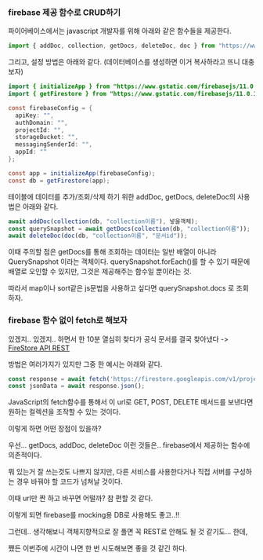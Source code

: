 ### firebase 제공 함수로 CRUD하기

파이어베이스에서는 javascript 개발자를 위해 아래와 같은 함수들을 제공한다.

```javascript
import { addDoc, collection, getDocs, deleteDoc, doc } from "https://www.gstatic.com/firebasejs/11.0.1/firebase-firestore.js";
```

그리고, 설정 방법은 아래와 같다. (데이터베이스를 생성하면 이거 복사하라고 뜨니 대충 보자)

```java
import { initializeApp } from "https://www.gstatic.com/firebasejs/11.0.1/firebase-app.js";
import { getFirestore } from "https://www.gstatic.com/firebasejs/11.0.1/firebase-firestore.js";

const firebaseConfig = {
  apiKey: "",
  authDomain: "",
  projectId: "",
  storageBucket: "",
  messagingSenderId: "",
  appId: ""
};

const app = initializeApp(firebaseConfig);
const db = getFirestore(app);
```

테이블에 데이터를 추가/조회/삭제 하기 위한 addDoc, getDocs, deleteDoc의 사용법은 아래와 같다.

```javascript
await addDoc(collection(db, "collection이름"), 넣을객체);
const querySnapshot = await getDocs(collection(db, "collection이름"));
await deleteDoc(doc(db, "collection이름", "문서id"));
```

이때 주의할 점은 getDocs를 통해 조회하는 데이터는 일반 배열이 아니라 QuerySnapshot 이라는 객체이다. querySnapshot.forEach()를 할 수 있기 때문에 배열로 오인할 수 있지만, 그것은 제공해주는 함수일 뿐이라는 것.

따라서 map이나 sort같은 js문법을 사용하고 싶다면 querySnapshot.docs 로 조회하자.



### firebase 함수 없이 fetch로 해보자

있겠지.. 있겠지.. 하면서 한 10분 열심히 찾다가 공식 문서를 결국 찾아냈다 -> [FireStore API REST](https://firebase.google.com/docs/firestore/reference/rest?hl=ko&_gl=1*1sh7ulp*_up*MQ..*_ga*Mzc2NjkxMzEzLjE3MzA3OTQyNjQ.*_ga_CW55HF8NVT*MTczMDc5NDI2My4xLjAuMTczMDc5NDI2My4wLjAuMA..) 

방법은 여러가지가 있지만 그중 한 예시는 아래와 같다.

```javascript
const response = await fetch('https://firestore.googleapis.com/v1/projects/프로젝트ID/databases/(default)/documents/컬렉션ID');
const jsonData = await response.json();
```

JavaScript의 fetch함수를 통해서 이 url로 GET, POST, DELETE 메서드를 보낸다면 원하는 컬렉션을 조작할 수 있는 것이다.

이렇게 하면 어떤 장점이 있을까? 

우선... getDocs, addDoc, deleteDoc 이런 것들은.. firebase에서 제공하는 함수에 의존적이다.

뭐 있는거 잘 쓰는것도 나쁘지 않지만, 다른 서비스를 사용한다거나 직접 서버를 구성하는 경우 바꿔야 할 코드가 넘쳐날 것이다.

이때 url만 짠 하고 바꾸면 어떨까? 참 편할 것 같다.

이렇게 되면 firebase를 mocking용 DB로 사용해도 좋고..!!



그런데.. 생각해보니 객체지향적으로 잘 풀면 꼭 REST로 안해도 될 것 같기도... 한데,

쨌든 이번주에 시간이 나면 한 번 시도해보면 좋을 것 같긴 하다.

